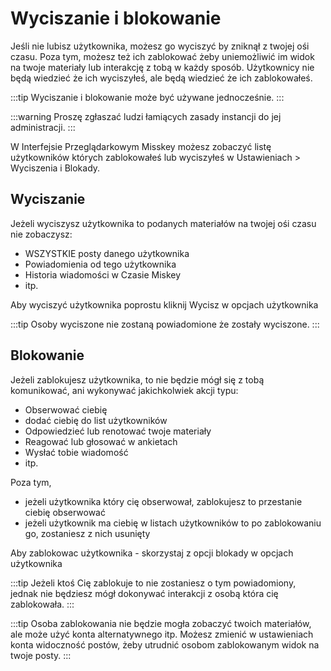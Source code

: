 # Wyciszanie i blokowanie

Jeśli nie lubisz użytkownika, możesz go wyciszyć by zniknął z twojej ośi czasu.
Poza tym, możesz też ich zablokować żeby uniemożliwić im widok na twoje materiały lub interakcję z tobą w każdy sposób.
Użytkownicy nie będą wiedzieć że ich wyciszyłeś, ale będą wiedzieć że ich zablokowałeś.

:::tip
Wyciszanie i blokowanie może być używane jednocześnie.
:::

:::warning
Proszę zgłaszać ludzi łamiących zasady instancji do jej administracji.
:::

W Interfejsie Przeglądarkowym Misskey możesz zobaczyć listę użytkowników których zablokowałeś lub wyciszyłeś w Ustawieniach > Wyciszenia i Blokady.

## Wyciszanie

Jeżeli wyciszysz użytkownika to podanych materiałów na twojej ośi czasu nie zobaczysz:

- WSZYSTKIE posty danego użytkownika
- Powiadomienia od tego użytkownika
- Historia wiadomości w Czasie Miskey
- itp.

Aby wyciszyć użytkownika poprostu kliknij Wycisz w opcjach użytkownika

:::tip
Osoby wyciszone nie zostaną powiadomione że zostały wyciszone.
:::

## Blokowanie

Jeżeli zablokujesz użytkownika, to nie będzie mógł się z tobą komunikować, ani wykonywać jakichkolwiek akcji typu:

- Obserwować ciebię
- dodać ciebię do list użytkowników
- Odpowiedzieć lub renotować twoje materiały
- Reagować lub głosować w ankietach
- Wysłać tobie wiadomość
- itp.

Poza tym,

- jeżeli użytkownika który cię obserwował, zablokujesz to przestanie ciebię obserwować
- jeżeli użytkownik ma ciebię w listach użytkowników to po zablokowaniu go, zostaniesz z nich usunięty

Aby zablokowac użytkownika - skorzystaj z opcji blokady w opcjach użytkownika

:::tip
Jeżeli ktoś Cię zablokuje to nie zostaniesz o tym powiadomiony, jednak nie będziesz mógł dokonywać interakcji z osobą która cię zablokowała.
:::

:::tip
Osoba zablokowania nie będzie mogła zobaczyć twoich materiałów, ale może użyć konta alternatywnego itp.
Możesz zmienić w ustawieniach konta widoczność postów, żeby utrudnić osobom zablokowanym widok na twoje posty.
:::
